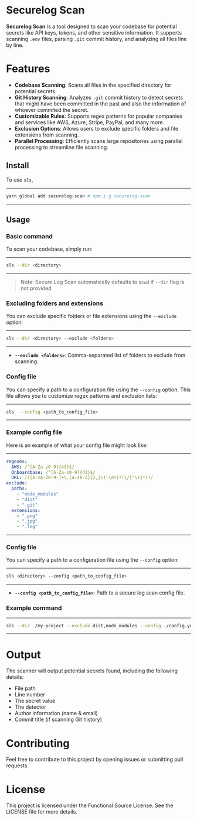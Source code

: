 # Securelog Scan

**Securelog Scan** is a tool designed to scan your codebase for potential secrets like API keys, tokens, and other sensitive information. It supports scanning `.env` files, parsing `.git` commit history, and analyzing all files line by line.

# Features

- **Codebase Scanning**: Scans all files in the specified directory for potential secrets.
- **Git History Scanning**: Analyzes `.git` commit history to detect secrets that might have been committed in the past and also the information of whoever commited the secret.
- **Customizable Rules**: Supports regex patterns for popular companies and services like AWS, Azure, Stripe, PayPal, and many more.
- **Exclusion Options**: Allows users to exclude specific folders and file extensions from scanning.
- **Parallel Processing**: Efficiently scans large repositories using parallel processing to streamline file scanning.

## Install

To use `sls`,

---
```bash
yarn global add securelog-scan # npm i g securelog-scan
```
---


## Usage

### Basic command

To scan your codebase, simply run:

---
```bash
sls --dir <directory>
```
---

> Note: Secure Log Scan automatically defaults to `$cwd` if `--dir` flag is not provided

### Excluding folders and extensions

You can exclude specific folders or file extensions using the `--exclude` option:

---
```bash
sls --dir <directory> --exclude <folders>
```
---

- **`--exclude <folders>`**: Comma-separated list of folders to exclude from scanning.

### Config file

You can specify a path to a configuration file using the `--config` option. This file allows you to customize regex patterns and exclusion lists:

---
```bash
sls  --config <path_to_config_file>
```
---

### Example config file

Here is an example of what your config file might look like:

---
```yaml
regexes:
  AWS: /^[A-Za-z0-9]{43}$/
  Onboardbase: /^[A-Za-z0-9]{43}$/
  URL: /([a-zA-Z0-9-]+\.[a-zA-Z]{2,})(:\d+)?(\/[^\s]*)?/
exclude:
  paths:
    - "node_modules"
    - "dist"
    - ".git"
  extensions:
    - ".png"
    - ".jpg"
    - ".log"
```
---

### Config file

You can specify a path to a configuration file using the `--config` option:

---
```bash
sls <directory> --config <path_to_config_file>
```
---

- **`--config <path_to_config_file>`**: Path to a secure log scan config file.

### Example command

---
```bash
sls --dir ./my-project --exclude dist,node_modules --config ./config.yml --commits 100
```
---

# Output

The scanner will output potential secrets found, including the following details:

- File path
- Line number
- The secret value
- The detector
- Author information (name & email)
- Commit title (if scanning Git history)

# Contributing

Feel free to contribute to this project by opening issues or submitting pull requests.

# License

This project is licensed under the Functional Source License. See the LICENSE file for more details.
